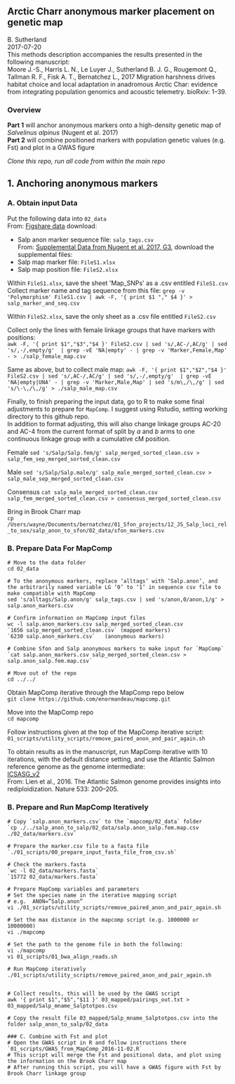 ## Arctic Charr anonymous marker placement on genetic map
B. Sutherland    
2017-07-20    
This methods description accompanies the results presented in the following manuscript:    
Moore J.-S., Harris L. N., Le Luyer J., Sutherland B. J. G., Rougemont Q., Tallman R. F., Fisk A. T., Bernatchez L., 2017 Migration harshness drives habitat choice and local adaptation in anadromous Arctic Char: evidence from integrating population genomics and acoustic telemetry. bioRxiv: 1–39.

### Overview
**Part 1** will anchor anonymous markers onto a high-density genetic map of _Salvelinus alpinus_ (Nugent et al. 2017)   
**Part 2** will combine positioned markers with population genetic values (e.g. Fst) and plot in a GWAS figure   

_Clone this repo, run all code from within the main repo_   

## 1. Anchoring anonymous markers   
### A. Obtain input Data
Put the following data into `02_data`    
From: [Figshare data](https://doi.org/10.6084/m9.figshare.5051821.v2) download:     
* Salp anon marker sequence file: `salp_tags.csv`    
From: [Supplemental Data from Nugent et al. 2017, G3](http://www.g3journal.org/content/7/2/543.supplemental), download the supplemental files:    
* Salp map marker file: `FileS1.xlsx`    
* Salp map position file: `FileS2.xlsx`    

Within `FileS1.xlsx`, save the sheet 'Map_SNPs' as a .csv entitled `FileS1.csv`    
Collect marker name and tag sequence from this file:
`grep -v 'Polymorphism' FileS1.csv | awk -F, '{ print $1 "," $4 }' > salp_marker_and_seq.csv`   

Within `FileS2.xlsx`, save the only sheet as a .csv file entitled `FileS2.csv`    

Collect only the lines with female linkage groups that have markers with positions:    
`awk -F, '{ print $1","$3","$4 }' FileS2.csv | sed 's/,AC-/,AC/g' | sed 's/,-/,empty/g'  | grep -vE 'NA|empty' - | grep -v 'Marker,Female,Map' - > ./salp_female_map.csv`

Same as above, but to collect male map:
`awk -F, '{ print $1","$2","$4 }' FileS2.csv | sed 's/,AC-/,AC/g' | sed 's/,-/,empty/g'  | grep -vE 'NA|empty|UNA' - | grep -v 'Marker,Male,Map' | sed 's/m\,/\,/g' | sed 's/\-\,/\,/g' > ./salp_male_map.csv`

Finally, to finish preparing the input data, go to R to make some final adjustments to prepare for `MapComp`. I suggest using Rstudio, setting working directory to this github repo.       
In addition to format adjusting, this will also change linkage groups AC-20 and AC-4 from the current format of split by _a_ and _b_ arms to one continuous linkage group with a cumulative cM position.   

Female
`sed 's/Salp/Salp.fem/g' salp_merged_sorted_clean.csv > salp_fem_sep_merged_sorted_clean.csv`

Male
`sed 's/Salp/Salp.male/g' salp_male_merged_sorted_clean.csv > salp_male_sep_merged_sorted_clean.csv`

Consensus
`cat salp_male_merged_sorted_clean.csv salp_fem_merged_sorted_clean.csv > consensus_merged_sorted_clean.csv`

Bring in Brook Charr map    
`cp /Users/wayne/Documents/bernatchez/01_Sfon_projects/12_JS_Salp_loci_rel_to_sex/salp_anon_to_sfon/02_data/sfon_markers.csv`


### B. Prepare Data For MapComp 

```
# Move to the data folder
cd 02_data

# To the anonymous markers, replace ‘alltags’ with ‘Salp.anon’, and the arbitrarily named variable LG ‘0’ to ‘1’ in sequence csv file to make compatible with MapComp    
sed 's/alltags/Salp.anon/g' salp_tags.csv | sed 's/anon,0/anon,1/g' > salp.anon_markers.csv

# Confirm information on MapComp input files     
wc -l salp.anon_markers.csv salp_merged_sorted_clean.csv
`1656 salp_merged_sorted_clean.csv` (mapped markers)   
`6230 salp.anon_markers.csv`   (anonymous markers)   

# Combine Sfon and Salp anonymous markers to make input for `MapComp`
`cat salp.anon_markers.csv salp_merged_sorted_clean.csv > salp.anon_salp.fem.map.csv` 

# Move out of the repo
cd ../../

```
Obtain MapComp iterative through the MapComp repo below     
`git clone https://github.com/enormandeau/mapcomp.git`

Move into the MapComp repo    
`cd mapcomp`    

Follow instructions given at the top of the MapComp iterative script:  
`01_scripts/utility_scripts/remove_paired_anon_and_pair_again.sh`  

To obtain results as in the manuscript, run MapComp iterative with 10 iterations, with the default distance setting, and use the Atlantic Salmon reference genome as the genome intermediate:   
[ICSASG_v2](https://www.ncbi.nlm.nih.gov/assembly/GCF_000233375.1)  
From: Lien et al., 2016. The Atlantic Salmon genome provides insights into rediploidization. Nature 533: 200–205.     

### B. Prepare and Run MapComp Iteratively
```
# Copy `salp.anon_markers.csv` to the `mapcomp/02_data` folder   
`cp ./../salp_anon_to_salp/02_data/salp.anon_salp.fem.map.csv ./02_data/markers.csv`

# Prepare the marker.csv file to a fasta file
`./01_scripts/00_prepare_input_fasta_file_from_csv.sh`

# Check the markers.fasta 
`wc -l 02_data/markers.fasta`
`15772 02_data/markers.fasta`

# Prepare MapComp variables and parameters
# Set the species name in the iterative mapping script
# e.g.  ANON=”Salp.anon”
vi ./01_scripts/utility_scripts/remove_paired_anon_and_pair_again.sh

# Set the max distance in the mapcomp script (e.g. 1000000 or 10000000)
vi ./mapcomp

# Set the path to the genome file in both the following:   
vi ./mapcomp   
vi 01_scripts/01_bwa_align_reads.sh   

# Run MapComp iteratively 
./01_scripts/utility_scripts/remove_paired_anon_and_pair_again.sh


# Collect results, this will be used by the GWAS script
awk '{ print $1","$5","$11 }' 03_mapped/pairings_out.txt > 03_mapped/Salp_mname_Salptotpos.csv

# Copy the result file 03_mapped/Salp_mname_Salptotpos.csv into the folder salp_anon_to_salp/02_data

### C. Combine with Fst and plot
# Open the GWAS script in R and follow instructions there   
`01_scripts/GWAS_from_MapComp_2016-11-02.R`    
# This script will merge the Fst and positional data, and plot using the information on the Brook Charr map    
# After running this script, you will have a GWAS figure with Fst by Brook Charr linkage group   
```
